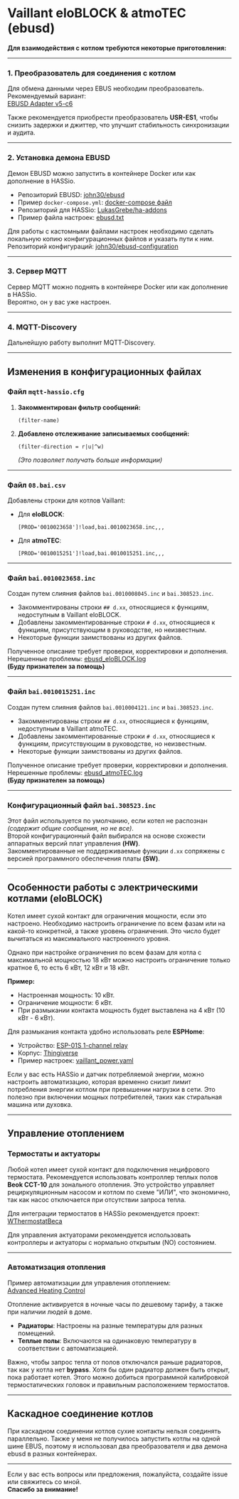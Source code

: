 # Vaillant eloBLOCK & atmoTEC (ebusd)

**Для взаимодействия с котлом требуются некоторые приготовления:**

---

### 1. Преобразователь для соединения с котлом
Для обмена данными через EBUS необходим преобразователь. Рекомендуемый вариант:  
[EBUSD Adapter v5-c6](https://adapter.ebusd.eu/v5-c6/index.en.html)  

Также рекомендуется приобрести преобразователь **USR-ES1**, чтобы снизить задержки и джиттер, что улучшит стабильность синхронизации и аудита.

---

### 2. Установка демона EBUSD
Демон EBUSD можно запустить в контейнере Docker или как дополнение в HASSio.  
- Репозиторий EBUSD: [john30/ebusd](https://github.com/john30/ebusd)  
- Пример `docker-compose.yml`: [docker-compose файл](https://github.com/Gfermoto/Vaillant/blob/main/docker-compose.yml)  
- Репозиторий для HASSio: [LukasGrebe/ha-addons](https://github.com/LukasGrebe/ha-addons)  
- Пример файла настроек: [ebusd.txt](https://github.com/Gfermoto/Vaillant/blob/main/ebusd.txt)  

Для работы с кастомными файлами настроек необходимо сделать локальную копию конфигурационных файлов и указать пути к ним.  
Репозиторий конфигураций: [john30/ebusd-configuration](https://github.com/john30/ebusd-configuration)

---

### 3. Сервер MQTT
Сервер MQTT можно поднять в контейнере Docker или как дополнение в HASSio.  
Вероятно, он у вас уже настроен.

---

### 4. MQTT-Discovery
Дальнейшую работу выполнит MQTT-Discovery.

---

## Изменения в конфигурационных файлах

### Файл `mqtt-hassio.cfg`
1. **Закомментирован фильтр сообщений:**  
   ```plaintext
   (filter-name)
   ```
2. **Добавлено отслеживание записываемых сообщений:**  
   ```plaintext
   (filter-direction = r|u|^w)
   ```  
   *(Это позволяет получать больше информации)*  

---

### Файл `08.bai.csv`
Добавлены строки для котлов Vaillant:
- Для **eloBLOCK**:  
  ```plaintext
  [PROD='0010023658']!load,bai.0010023658.inc,,,
  ```  
- Для **atmoTEC**:  
  ```plaintext
  [PROD='0010015251']!load,bai.0010015251.inc,,,
  ```  

---

### Файл `bai.0010023658.inc`
Создан путем слияния файлов `bai.0010008045.inc` и `bai.308523.inc`.  
- Закомментированы строки `## d.xx`, относящиеся к функциям, недоступным в Vaillant eloBLOCK.  
- Добавлены закомментированные строки `# d.xx`, относящиеся к функциям, присутствующим в руководстве, но неизвестным.  
- Некоторые функции заимствованы из других файлов.  

Полученное описание требует проверки, корректировки и дополнения.  
Нерешенные проблемы: [ebusd_eloBLOCK.log](https://github.com/Gfermoto/Vaillant/blob/main/ebusd_eloBLOCK.log)  
**(Буду признателен за помощь)**

---

### Файл `bai.0010015251.inc`
Создан путем слияния файлов `bai.0010004121.inc` и `bai.308523.inc`.  
- Закомментированы строки `## d.xx`, относящиеся к функциям, недоступным в Vaillant atmoTEC.  
- Добавлены закомментированные строки `# d.xx`, относящиеся к функциям, присутствующим в руководстве, но неизвестным.  
- Некоторые функции заимствованы из других файлов.  

Полученное описание требует проверки, корректировки и дополнения.  
Нерешенные проблемы: [ebusd_atmoTEC.log](https://github.com/Gfermoto/Vaillant/blob/main/ebusd_atmoTEC.log)  
**(Буду признателен за помощь)**

---

### Конфигурационный файл `bai.308523.inc`
Этот файл используется по умолчанию, если котел не распознан *(содержит общие сообщения, но не все)*.  
Второй конфигурационный файл выбирался на основе схожести аппаратных версий плат управления **(HW)**.  
Закомментированные не поддерживаемые функции `d.xx` сопряжены с версией программного обеспечения платы **(SW)**.

---

## Особенности работы с электрическими котлами (eloBLOCK)
Котел имеет сухой контакт для ограничения мощности, если это настроено. Необходимо настроить ограничение по всем фазам или на какой-то конкретной, а также уровень ограничения. Это число будет вычитаться из максимального настроенного уровня.  

Однако при настройке ограничения по всем фазам для котла с максимальной мощностью 18 кВт можно настроить ограничение только кратное 6, то есть 6 кВт, 12 кВт и 18 кВт.  

**Пример:**  
- Настроенная мощность: 10 кВт.  
- Ограничение мощности: 6 кВт.  
- При размыкании контакта мощность будет выставлена на 4 кВт (10 кВт - 6 кВт).  

Для размыкания контакта удобно использовать реле **ESPHome**:  
- Устройство: [ESP-01S 1-channel relay](https://devices.esphome.io/devices/ESP-01S-1-channel-relay)  
- Корпус: [Thingiverse](https://www.thingiverse.com/thing:4196595)  
- Пример настроек: [vaillant_power.yaml](https://github.com/Gfermoto/Vaillant/blob/main/vaillant_power.yaml)  

Если у вас есть HASSio и датчик потребляемой энергии, можно настроить автоматизацию, которая временно снизит лимит потребления энергии котлом при превышении нагрузки в сети. Это полезно при включении мощных потребителей, таких как стиральная машина или духовка.

---

## Управление отоплением

### Термостаты и актуаторы
Любой котел имеет сухой контакт для подключения нецифрового термостата. Рекомендуется использовать контроллер теплых полов **Beok CCT-10** для зонального отопления. Это устройство управляет рециркуляционным насосом и котлом по схеме "ИЛИ", что экономично, так как насос отключается при отсутствии запроса тепла.  

Для интеграции термостатов в HASSio рекомендуется проект:  
[WThermostatBeca](https://github.com/fashberg/WThermostatBeca)  

Для управления актуаторами рекомендуется использовать контроллеры и актуаторы с нормально открытым (NO) состоянием.

---

### Автоматизация отопления
Пример автоматизации для управления отоплением:  
[Advanced Heating Control](https://github.com/panhans/HomeAssistant/blob/main/blueprints/automation/panhans/advanced_heating_control.yaml)  

Отопление активируется в ночные часы по дешевому тарифу, а также при наличии людей в доме.  

- **Радиаторы**: Настроены на разные температуры для разных помещений.  
- **Теплые полы**: Включаются на одинаковую температуру в соответствии с автоматизацией.  

Важно, чтобы запрос тепла от полов отключался раньше радиаторов, так как у котла нет **bypass**. Хотя бы один радиатор должен быть открыт, пока работает котел. Этого можно добиться программной калибровкой термостатических головок и правильным расположением термостатов.

---

## Каскадное соединение котлов
При каскадном соединении котлов сухие контакты нельзя соединять параллельно. Также у меня не получилось запустить котлы на одной шине EBUS, поэтому я использовал два преобразователя и два демона ebusd в разных контейнерах.

---

Если у вас есть вопросы или предложения, пожалуйста, создайте issue или свяжитесь со мной.  
**Спасибо за внимание!**
